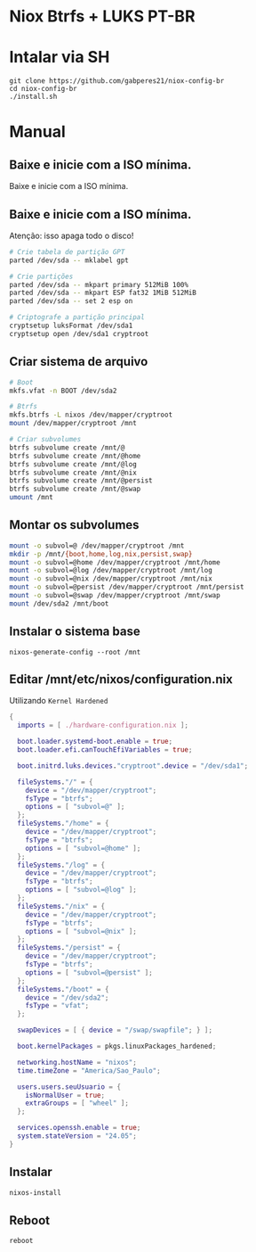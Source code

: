 

# Niox Btrfs + LUKS PT-BR
# Intalar via SH
```
git clone https://github.com/gabperes21/niox-config-br
cd niox-config-br
./install.sh
```

# Manual
## Baixe e inicie com a ISO mínima.
Baixe e inicie com a ISO mínima.

## Baixe e inicie com a ISO mínima.
Atenção: isso apaga todo o disco!
```bash
# Crie tabela de partição GPT
parted /dev/sda -- mklabel gpt

# Crie partições
parted /dev/sda -- mkpart primary 512MiB 100%
parted /dev/sda -- mkpart ESP fat32 1MiB 512MiB
parted /dev/sda -- set 2 esp on

# Criptografe a partição principal
cryptsetup luksFormat /dev/sda1
cryptsetup open /dev/sda1 cryptroot
```

## Criar sistema de arquivo
```bash
# Boot
mkfs.vfat -n BOOT /dev/sda2

# Btrfs
mkfs.btrfs -L nixos /dev/mapper/cryptroot
mount /dev/mapper/cryptroot /mnt

# Criar subvolumes
btrfs subvolume create /mnt/@
btrfs subvolume create /mnt/@home
btrfs subvolume create /mnt/@log
btrfs subvolume create /mnt/@nix
btrfs subvolume create /mnt/@persist
btrfs subvolume create /mnt/@swap
umount /mnt
```

## Montar os subvolumes
```bash
mount -o subvol=@ /dev/mapper/cryptroot /mnt
mkdir -p /mnt/{boot,home,log,nix,persist,swap}
mount -o subvol=@home /dev/mapper/cryptroot /mnt/home
mount -o subvol=@log /dev/mapper/cryptroot /mnt/log
mount -o subvol=@nix /dev/mapper/cryptroot /mnt/nix
mount -o subvol=@persist /dev/mapper/cryptroot /mnt/persist
mount -o subvol=@swap /dev/mapper/cryptroot /mnt/swap
mount /dev/sda2 /mnt/boot
```
##  Instalar o sistema base
```
nixos-generate-config --root /mnt
```

## Editar /mnt/etc/nixos/configuration.nix

Utilizando `Kernel Hardened`

```nix
{
  imports = [ ./hardware-configuration.nix ];

  boot.loader.systemd-boot.enable = true;
  boot.loader.efi.canTouchEfiVariables = true;

  boot.initrd.luks.devices."cryptroot".device = "/dev/sda1";

  fileSystems."/" = {
    device = "/dev/mapper/cryptroot";
    fsType = "btrfs";
    options = [ "subvol=@" ];
  };
  fileSystems."/home" = {
    device = "/dev/mapper/cryptroot";
    fsType = "btrfs";
    options = [ "subvol=@home" ];
  };
  fileSystems."/log" = {
    device = "/dev/mapper/cryptroot";
    fsType = "btrfs";
    options = [ "subvol=@log" ];
  };
  fileSystems."/nix" = {
    device = "/dev/mapper/cryptroot";
    fsType = "btrfs";
    options = [ "subvol=@nix" ];
  };
  fileSystems."/persist" = {
    device = "/dev/mapper/cryptroot";
    fsType = "btrfs";
    options = [ "subvol=@persist" ];
  };
  fileSystems."/boot" = {
    device = "/dev/sda2";
    fsType = "vfat";
  };

  swapDevices = [ { device = "/swap/swapfile"; } ];

  boot.kernelPackages = pkgs.linuxPackages_hardened;

  networking.hostName = "nixos";
  time.timeZone = "America/Sao_Paulo";

  users.users.seuUsuario = {
    isNormalUser = true;
    extraGroups = [ "wheel" ];
  };

  services.openssh.enable = true;
  system.stateVersion = "24.05";
}
```
## Instalar 
```bash
nixos-install
```

## Reboot
```bash
reboot
```
